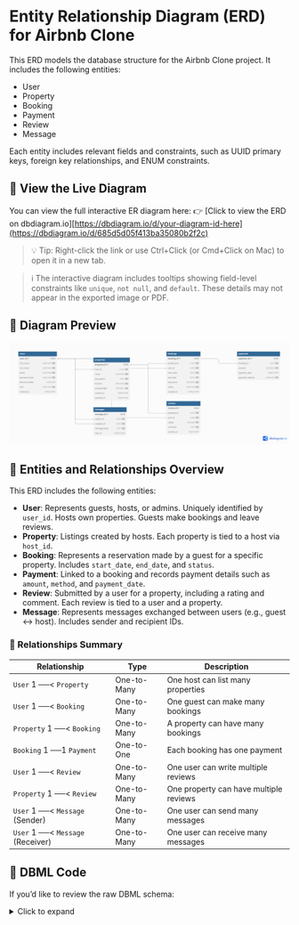 # Entity Relationship Diagram (ERD) for Airbnb Clone

This ERD models the database structure for the Airbnb Clone project. It includes the following entities:

- User
- Property
- Booking
- Payment
- Review
- Message

Each entity includes relevant fields and constraints, such as UUID primary keys, foreign key relationships, and ENUM constraints.

## 🔗 View the Live Diagram

You can view the full interactive ER diagram here:
👉 [Click to view the ERD on dbdiagram.io][https://dbdiagram.io/d/your-diagram-id-here](https://dbdiagram.io/d/685d5d05f413ba35080b2f2c)

> 💡 Tip: Right-click the link or use Ctrl+Click (or Cmd+Click on Mac) to open it in a new tab.

> ℹ️ The interactive diagram includes tooltips showing field-level constraints like `unique`, `not null`, and `default`. These details may not appear in the exported image or PDF.


## 📎 Diagram Preview

![ER Diagram Preview](./first-erd-preview.png)


## 🧩 Entities and Relationships Overview

This ERD includes the following entities:

- **User**: Represents guests, hosts, or admins. Uniquely identified by `user_id`. Hosts own properties. Guests make bookings and leave reviews.
- **Property**: Listings created by hosts. Each property is tied to a host via `host_id`.
- **Booking**: Represents a reservation made by a guest for a specific property. Includes `start_date`, `end_date`, and `status`.
- **Payment**: Linked to a booking and records payment details such as `amount`, `method`, and `payment_date`.
- **Review**: Submitted by a user for a property, including a rating and comment. Each review is tied to a user and a property.
- **Message**: Represents messages exchanged between users (e.g., guest ↔ host). Includes sender and recipient IDs.

### 🔗 Relationships Summary

| Relationship                       | Type         | Description                                  |
|-----------------------------------|--------------|----------------------------------------------|
| `User` 1 ──< `Property`           | One-to-Many  | One host can list many properties            |
| `User` 1 ──< `Booking`           | One-to-Many  | One guest can make many bookings             |
| `Property` 1 ──< `Booking`       | One-to-Many  | A property can have many bookings            |
| `Booking` 1 ──1 `Payment`        | One-to-One   | Each booking has one payment                 |
| `User` 1 ──< `Review`            | One-to-Many  | One user can write multiple reviews          |
| `Property` 1 ──< `Review`        | One-to-Many  | One property can have multiple reviews       |
| `User` 1 ──< `Message` (Sender)  | One-to-Many  | One user can send many messages              |
| `User` 1 ──< `Message` (Receiver)| One-to-Many  | One user can receive many messages           |



## 📄 DBML Code

If you’d like to review the raw DBML schema:

<details>
<summary>Click to expand</summary>

// Airbnb Clone Database Design in DBML

Table users {
  user_id UUID [primary key]
  first_name VARCHAR [not null]
  last_name VARCHAR [not null]
  email VARCHAR [unique, not null, note: 'Must be unique']
  password_hash VARCHAR [not null]
  phone_number VARCHAR
  role VARCHAR [not null, note: 'ENUM (guest, host, admin)']
  created_at TIMESTAMP [default: `CURRENT_TIMESTAMP`]
}

Table properties {
  property_id UUID [primary key]
  host_id UUID [not null]
  name VARCHAR [not null]
  description TEXT [not null]
  location VARCHAR [not null]
  pricepernight DECIMAL [not null]
  created_at TIMESTAMP [default: `CURRENT_TIMESTAMP`]
  updated_at TIMESTAMP [note: 'ON UPDATE CURRENT_TIMESTAMP']
}

Table bookings {
  booking_id UUID [primary key]
  property_id UUID [not null]
  user_id UUID [not null]
  start_date DATE [not null]
  end_date DATE [not null]
  total_price DECIMAL [not null]
  status VARCHAR [not null, note: 'ENUM (pending, confirmed, canceled)']
  created_at TIMESTAMP [default: `CURRENT_TIMESTAMP`]
}

Table payments {
  payment_id UUID [primary key]
  booking_id UUID [not null]
  amount DECIMAL [not null]
  payment_date TIMESTAMP [default: `CURRENT_TIMESTAMP`]
  payment_method VARCHAR [not null, note: 'ENUM (credit_card, paypal, stripe)']
}

Table reviews {
  review_id UUID [primary key]
  property_id UUID [not null]
  user_id UUID [not null]
  rating INTEGER [not null, note: 'CHECK rating BETWEEN 1 AND 5']
  comment TEXT [not null]
  created_at TIMESTAMP [default: `CURRENT_TIMESTAMP`]
}

Table messages {
  message_id UUID [primary key]
  sender_id UUID [not null]
  recipient_id UUID [not null]
  message_body TEXT [not null]
  sent_at TIMESTAMP [default: `CURRENT_TIMESTAMP`]
}

// Foreign Key Relationships
Ref: properties.host_id > users.user_id
Ref: bookings.user_id > users.user_id
Ref: bookings.property_id > properties.property_id
Ref: payments.booking_id > bookings.booking_id
Ref: reviews.user_id > users.user_id
Ref: reviews.property_id > properties.property_id
Ref: messages.sender_id > users.user_id
Ref: messages.recipient_id > users.user_id

